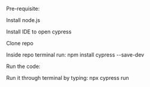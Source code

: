 Pre-requisite:

Install node.js

Install IDE to open cypress

Clone repo

Inside repo terminal run: npm install cypress --save-dev

Run the code:

Run it through terminal by typing: npx cypress run